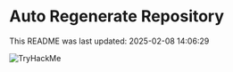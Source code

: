 # Auto Regenerate Repository

This README was last updated: 2025-02-08 14:06:29

 ![TryHackMe](https://tryhackme.com/badge/533634)
